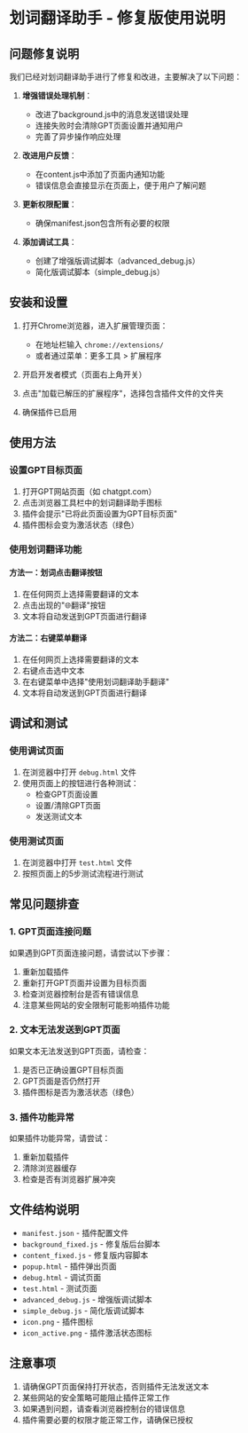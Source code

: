 # 划词翻译助手 - 修复版使用说明

## 问题修复说明

我们已经对划词翻译助手进行了修复和改进，主要解决了以下问题：

1. **增强错误处理机制**：
   - 改进了background.js中的消息发送错误处理
   - 连接失败时会清除GPT页面设置并通知用户
   - 完善了异步操作响应处理

2. **改进用户反馈**：
   - 在content.js中添加了页面内通知功能
   - 错误信息会直接显示在页面上，便于用户了解问题

3. **更新权限配置**：
   - 确保manifest.json包含所有必要的权限

4. **添加调试工具**：
   - 创建了增强版调试脚本（advanced_debug.js）
   - 简化版调试脚本（simple_debug.js）

## 安装和设置

1. 打开Chrome浏览器，进入扩展管理页面：
   - 在地址栏输入 `chrome://extensions/`
   - 或者通过菜单：更多工具 > 扩展程序

2. 开启开发者模式（页面右上角开关）

3. 点击"加载已解压的扩展程序"，选择包含插件文件的文件夹

4. 确保插件已启用

## 使用方法

### 设置GPT目标页面

1. 打开GPT网站页面（如 chatgpt.com）
2. 点击浏览器工具栏中的划词翻译助手图标
3. 插件会提示"已将此页面设置为GPT目标页面"
4. 插件图标会变为激活状态（绿色）

### 使用划词翻译功能

#### 方法一：划词点击翻译按钮
1. 在任何网页上选择需要翻译的文本
2. 点击出现的"🌐翻译"按钮
3. 文本将自动发送到GPT页面进行翻译

#### 方法二：右键菜单翻译
1. 在任何网页上选择需要翻译的文本
2. 右键点击选中文本
3. 在右键菜单中选择"使用划词翻译助手翻译"
4. 文本将自动发送到GPT页面进行翻译

## 调试和测试

### 使用调试页面

1. 在浏览器中打开 `debug.html` 文件
2. 使用页面上的按钮进行各种测试：
   - 检查GPT页面设置
   - 设置/清除GPT页面
   - 发送测试文本

### 使用测试页面

1. 在浏览器中打开 `test.html` 文件
2. 按照页面上的5步测试流程进行测试

## 常见问题排查

### 1. GPT页面连接问题
如果遇到GPT页面连接问题，请尝试以下步骤：
1. 重新加载插件
2. 重新打开GPT页面并设置为目标页面
3. 检查浏览器控制台是否有错误信息
4. 注意某些网站的安全限制可能影响插件功能

### 2. 文本无法发送到GPT页面
如果文本无法发送到GPT页面，请检查：
1. 是否已正确设置GPT目标页面
2. GPT页面是否仍然打开
3. 插件图标是否为激活状态（绿色）

### 3. 插件功能异常
如果插件功能异常，请尝试：
1. 重新加载插件
2. 清除浏览器缓存
3. 检查是否有浏览器扩展冲突

## 文件结构说明

- `manifest.json` - 插件配置文件
- `background_fixed.js` - 修复版后台脚本
- `content_fixed.js` - 修复版内容脚本
- `popup.html` - 插件弹出页面
- `debug.html` - 调试页面
- `test.html` - 测试页面
- `advanced_debug.js` - 增强版调试脚本
- `simple_debug.js` - 简化版调试脚本
- `icon.png` - 插件图标
- `icon_active.png` - 插件激活状态图标

## 注意事项

1. 请确保GPT页面保持打开状态，否则插件无法发送文本
2. 某些网站的安全策略可能阻止插件正常工作
3. 如果遇到问题，请查看浏览器控制台的错误信息
4. 插件需要必要的权限才能正常工作，请确保已授权